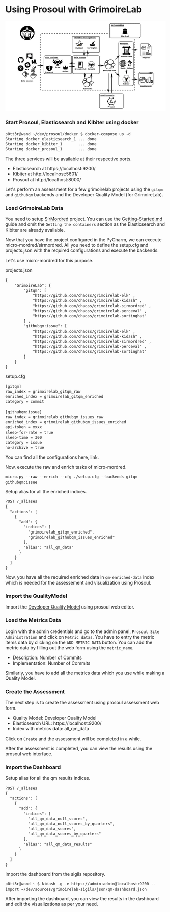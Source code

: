 # Using Prosoul with GrimoireLab

![prosoul-grimoirelab](./assets/prosoul-grimoirelab.png)

### Start Prosoul, Elasticsearch and Kibiter using docker

```
p0tt3r@wand ~/dev/prosoul/docker $ docker-compose up -d
Starting docker_elasticsearch_1 ... done
Starting docker_kibiter_1       ... done
Starting docker_prosoul_1       ... done
```

The three services will be available at their respective ports.
- Elasticsearch at https://localhost:9200/
- Kibiter at http://localhost:5601/
- Prosoul at http://localhost:8000/

Let's perform an assessment for a few grimoirelab projects using the `gitqm` and `githubqm` backends and the Developer Quality Model (for GrimoireLab).
 
### Load GrimoireLab Data

You need to setup [SirMordred](https://github.com/chaoss/grimoirelab-sirmordred) project. You can use the [Getting-Started.md](https://github.com/chaoss/grimoirelab-sirmordred/blob/master/Getting-Started.md#getting-started-) guide and omit the `Getting the containers` section as the Elasticsearch and Kibiter are already available.

Now that you have the project configured in the PyCharm, we can execute micro-mordred/sirmordred. All you need to define the setup.cfg and projects.json with the required configurations and execute the backends.

Let's use micro-mordred for this purpose.

projects.json
```
{
    "GrimoireLab": {
        "gitqm": [
            "https://github.com/chaoss/grimoirelab-elk" ,
            "https://github.com/chaoss/grimoirelab-kidash" ,
            "https://github.com/chaoss/grimoirelab-sirmordred" ,
            "https://github.com/chaoss/grimoirelab-perceval" ,
            "https://github.com/chaoss/grimoirelab-sortinghat"
        ] ,
        "githubqm:issue": [
            "https://github.com/chaoss/grimoirelab-elk" ,
            "https://github.com/chaoss/grimoirelab-kidash" ,
            "https://github.com/chaoss/grimoirelab-sirmordred" ,
            "https://github.com/chaoss/grimoirelab-perceval" ,
            "https://github.com/chaoss/grimoirelab-sortinghat"
        ]
    }
}
```

setup.cfg
```
[gitqm]
raw_index = grimoirelab_gitqm_raw
enriched_index = grimoirelab_gitqm_enriched
category = commit

[githubqm:issue]
raw_index = grimoirelab_githubqm_issues_raw
enriched_index = grimoirelab_githubqm_issues_enriched
api-token = xxxx
sleep-for-rate = true
sleep-time = 300
category = issue
no-archive = true
```
You can find all the configurations here, link.

Now, execute the raw and enrich tasks of micro-mordred.
```
micro.py --raw --enrich --cfg ./setup.cfg --backends gitqm githubqm:issue
```

Setup alias for all the enriched indices.
```
POST /_aliases
{
  "actions": [
    {
      "add": {
        "indices": [
          "grimoirelab_gitqm_enriched",
          "grimoirelab_githubqm_issues_enriched"
        ],
        "alias": "all_qm_data"
      }
    }
  ]
}
```

Now, you have all the required enriched data in `qm-enriched-data` index which is needed for the assessement and visualization using Prosoul.

### Import the QualityModel

Import the [Developer Quality Model](https://github.com/Bitergia/prosoul/blob/master/django_prosoul/prosoul/data/developer_model_grimoirelab.json) using prosoul web editor.

### Load the Metrics Data

Login with the admin credentials and go to the admin panel, `Prosoul Site Administration` and click on `Metric datas`. You have to entry the metric items data by clicking on the `ADD METRIC DATA` button. You can add the metric data by filling out the web form using the `metric_name`.

- Description: Number of Commits
- Implementation: Number of Commits

Similarly, you have to add all the metrics data which you use while making a Quality Model.

### Create the Assessment

The next step is to create the assessment using prosoul assessment web form.

- Quality Model: Developer Quality Model
- Elasticsearch URL: https://localhost:9200/
- Index with metrics data: all_qm_data

Click on `Create` and the assessment will be completed in a while.

After the assessment is completed, you can view the results using the prosoul web interface.

### Import the Dashboard

Setup alias for all the qm results indices.
```
POST /_aliases
{
  "actions": [
    {
      "add": {
        "indices": [
          "all_qm_data_null_scores",
          "all_qm_data_null_scores_by_quarters",
          "all_qm_data_scores",
          "all_qm_data_scores_by_quarters"
        ],
        "alias": "all_qm_data_results"
      }
    }
  ]
}
```

Import the dashboard from the sigils repository.
```
p0tt3r@wand ~ $ kidash -g -e https://admin:admin@localhost:9200 --import ~/dev/sources/grimoirelab-sigils/json/qm-dashboard.json
```

After importing the dashboard, you can view the results in the dashboard and edit the visualizations as per your need.

